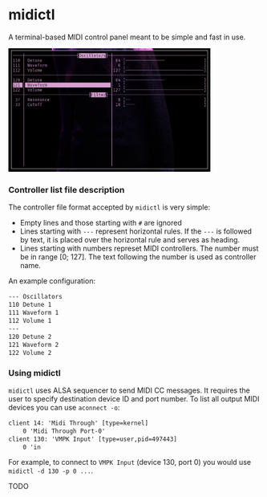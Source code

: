 # midictl

A terminal-based MIDI control panel meant to be simple and fast in use.

<img src=ss/ss.png width=80% height=auto></img>

### Controller list file description
The controller file format accepted by `midictl` is very simple:
 - Empty lines and those starting with `#` are ignored
 - Lines starting with `---` represent horizontal rules. If the `---` is followed by text, it is placed over the horizontal rule and serves as heading.
 - Lines starting with numbers represet MIDI controllers. The number must be in range [0; 127]. The text following the number is used as controller name.

 An example configuration:
 ```
--- Oscillators
110 Detune 1
111 Waveform 1
112 Volume 1
---
120 Detune 2
121 Waveform 2
122 Volume 2
```

### Using midictl
`midictl` uses ALSA sequencer to send MIDI CC messages. It requires the user to specify destination device ID and port number. To list all output MIDI devices you can use `aconnect -o`:
```
client 14: 'Midi Through' [type=kernel]
    0 'Midi Through Port-0'
client 130: 'VMPK Input' [type=user,pid=497443]
    0 'in  
```

For example, to connect to `VMPK Input` (device 130, port 0) you would use `midictl -d 130 -p 0 ...`.

TODO
